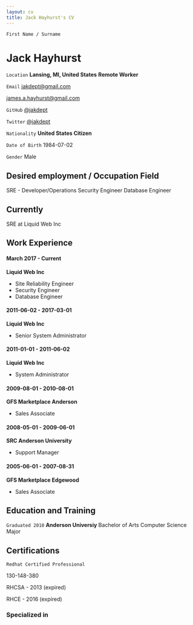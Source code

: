 ```yaml
---
layout: cv
title: Jack Hayhurst's CV
---
```


`First Name / Surname`
# Jack Hayhurst

`Location`
__Lansing, MI, United States__
__Remote Worker__

`Email`
<a href="mailto:jakdept@gmail.com">jakdept@gmail.com</a>

<a href="mailto:james.a.hayhurst@gmail.com">james.a.hayhurst@gmail.com</a>

`GitHub`
<a href="https://github.com/jakdept">@jakdept</a>

`Twitter`
<a href="https://twitter.com/jakdept">@jakdept</a>

`Nationality`
__United States Citizen__

`Date of Birth`
1984-07-02

`Gender`
Male



## Desired employment / Occupation Field
SRE - Developer/Operations
Security Engineer
Database Engineer

## Currently
SRE at Liquid Web Inc

## Work Experience

#### March 2017 - Current
__Liquid Web Inc__
- Site Reliability Engineer
- Security Engineer
- Database Engineer

#### 2011-06-02 - 2017-03-01
__Liquid Web Inc__
- Senior System Administrator

#### 2011-01-01 - 2011-06-02
__Liquid Web Inc__
- System Administrator

#### 2009-08-01 - 2010-08-01
__GFS Marketplace Anderson__
- Sales Associate

#### 2008-05-01 - 2009-06-01
__SRC Anderson University__
- Support Manager

#### 2005-06-01 - 2007-08-31
__GFS Marketplace Edgewood__
- Sales Associate


## Education and Training

`Graduated 2010`
__Anderson Universiy__
Bachelor of Arts
Computer Science Major

## Certifications

`Redhat Certified Professional`

130-148-380

RHCSA - 2013 (expired)

RHCE - 2016 (expired)


### Specialized in




<!-- ### Footer

Last updated: May 2013 -->


